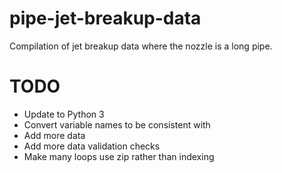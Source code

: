 # pipe-jet-breakup-data
Compilation of jet breakup data where the nozzle is a long pipe.

# TODO

- Update to Python 3
- Convert variable names to be consistent with 
- Add more data
- Add more data validation checks
- Make many loops use zip rather than indexing
